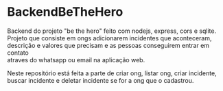 # BackendBeTheHero
Backend do projeto "be the hero" feito com nodejs, express, cors e sqlite. 
Projeto que consiste em ongs adicionarem incidentes que aconteceram, descrição e valores que precisam e as pessoas conseguirem entrar em contato<br>
atraves do whatsapp ou email na aplicação web.

Neste repositório está feita a parte de criar ong, listar ong, criar incidente, buscar incidente e deletar incidente se for a ong que o cadastrou.
